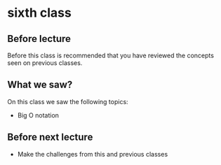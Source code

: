 # sixth class
## Before lecture
Before this class is recommended that you have reviewed the concepts seen on previous classes.

## What we saw?
On this class we saw the following topics:
- Big O notation

## Before next lecture
- Make the challenges from this and previous classes
